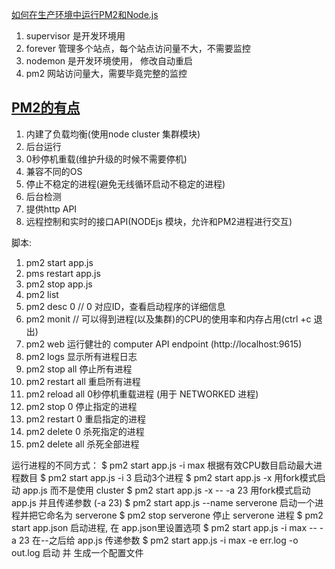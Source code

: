 [如何在生产环境中运行PM2和Node.js](https://baijiahao.baidu.com/s?id=1640908710997667777&wfr=spider&for=pc)

1. supervisor 是开发环境用
2. forever 管理多个站点，每个站点访问量不大，不需要监控
3. nodemon 是开发环境使用， 修改自动重启
4. pm2 网站访问量大，需要毕竟完整的监控

## [PM2的有点](https://www.cnblogs.com/zhoujie/p/nodejs4.html)
1. 内建了负载均衡(使用node cluster 集群模块)
2. 后台运行
3. 0秒停机重载(维护升级的时候不需要停机)
4. 兼容不同的OS
5. 停止不稳定的进程(避免无线循环启动不稳定的进程)
6. 后台检测
7. 提供http API 
8. 远程控制和实时的接口API(NODEjs 模块，允许和PM2进程进行交互)

脚本:

1. pm2 start app.js
2. pms restart app.js
3. pm2 stop app.js
4. pm2 list 
5. pm2 desc 0 // 0 对应ID，查看启动程序的详细信息
6. pm2 monit // 可以得到进程(以及集群)的CPU的使用率和内存占用(ctrl +c 退出)
7. pm2 web 运行健壮的 computer API endpoint (http://localhost:9615)
8. pm2 logs 显示所有进程日志
9. pm2 stop all 停止所有进程
10. pm2 restart all 重启所有进程
11.  pm2 reload all 0秒停机重载进程 (用于 NETWORKED 进程)
12. pm2 stop 0 停止指定的进程
13. pm2 restart 0 重启指定的进程
14. pm2 delete 0 杀死指定的进程
15. pm2 delete all 杀死全部进程


运行进程的不同方式：
$ pm2 start app.js -i max 根据有效CPU数目启动最大进程数目
$ pm2 start app.js -i 3 启动3个进程
$ pm2 start app.js -x 用fork模式启动 app.js 而不是使用 cluster
$ pm2 start app.js -x -- -a 23 用fork模式启动 app.js 并且传递参数 (-a 23)
$ pm2 start app.js --name serverone 启动一个进程并把它命名为 serverone
$ pm2 stop serverone 停止 serverone 进程
$ pm2 start app.json 启动进程, 在 app.json里设置选项
$ pm2 start app.js -i max -- -a 23 在--之后给 app.js 传递参数
$ pm2 start app.js -i max -e err.log -o out.log 启动 并 生成一个配置文件